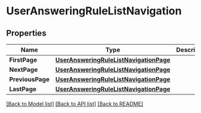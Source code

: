 # UserAnsweringRuleListNavigation

## Properties

Name | Type | Description | Notes
------------ | ------------- | ------------- | -------------
**FirstPage** | [**UserAnsweringRuleListNavigationPage**](UserAnsweringRuleListNavigationPage.md) |  | [optional] 
**NextPage** | [**UserAnsweringRuleListNavigationPage**](UserAnsweringRuleListNavigationPage.md) |  | [optional] 
**PreviousPage** | [**UserAnsweringRuleListNavigationPage**](UserAnsweringRuleListNavigationPage.md) |  | [optional] 
**LastPage** | [**UserAnsweringRuleListNavigationPage**](UserAnsweringRuleListNavigationPage.md) |  | [optional] 

[[Back to Model list]](../README.md#documentation-for-models) [[Back to API list]](../README.md#documentation-for-api-endpoints) [[Back to README]](../README.md)


